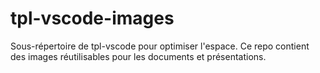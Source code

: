# tpl-vscode-images

Sous-répertoire de tpl-vscode pour optimiser l'espace. Ce repo contient des images réutilisables pour les documents et présentations.